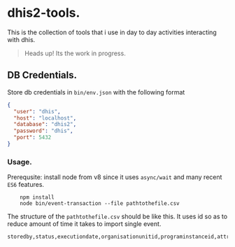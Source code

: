 # dhis2-tools.

This is the collection of tools that i use in day to day activities interacting
with dhis.

> Heads up! Its the work in progress.

## DB Credentials.

Store db credentials in `bin/env.json` with the following format

```json
{
  "user": "dhis",
  "host": "localhost",
  "database": "dhis2",
  "password": "dhis",
  "port": 5432
}
```

### Usage.

Prerequsite: install node from v8 since it uses `async/wait` and many recent
`ES6` features.

```shell
    npm install
    node bin/event-transaction --file pathtothefile.csv
```

The structure of the `pathtothefile.csv` should be like this. It uses id so as
to reduce amount of time it takes to import single event.

```csv
storedby,status,executiondate,organisationunitid,programinstanceid,attributeoptioncomboid,programstageid,completedby,completeddate,dataElementid...
```
